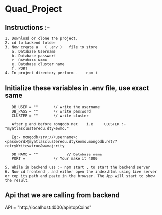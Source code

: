 # Quad_Project

## Instructions :-

    1. Download or clone the project.
    2. cd to backend folder
    3. Now create a   ( .env )   file to store
       a. Database Username
       b. Database password
       c. Database Name
       e. Database cluster name
       f. PORT
    4. In project directory perform -    npm i

## Initialize these variables in .env file, use exact same

       DB_USER = ""       // write the username
       DB_PASS = ""       // write password
       CLUSTER = ""       // write cluster

       After @ and before mongodb.net    i.e     CLUSTER :- "myatlasclusteredu.dtykewmo."

       Eg:- mongodb+srv://<username>:<password>@myatlasclusteredu.dtykewmo.mongodb.net/?retryWrites=true&w=majority

       DB_NAME = ""             // Database name
       PORT =             // Your make it 4000

    5. While in backend use :- npm start , to start the backend server
    6. Now cd frontend , and either open the index.html using Live server or cop its path and paste in the browser. The App will start to show the result.

## Api that we are calling from backend

API = "http://localhost:4000/api/topCoins"
